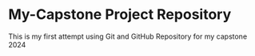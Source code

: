 # My-Capstone Project Repository

This is my first attempt using Git and GitHub Repository for my capstone 2024
